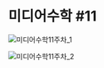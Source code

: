 # 미디어수학 #11

![미디어수학11주차_1](https://user-images.githubusercontent.com/11372675/148775633-b92e713d-43fa-429e-a65f-7967f994606f.png)

![미디어수학11주차_2](https://user-images.githubusercontent.com/11372675/148775682-caec3eb3-d512-489c-ac53-13b96694abbf.png)